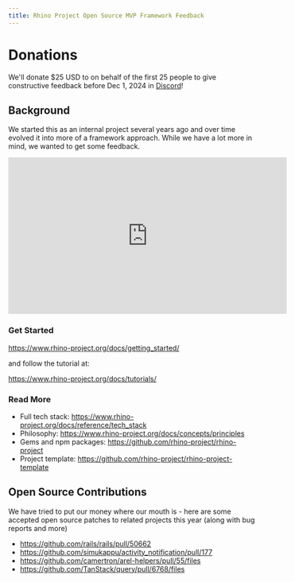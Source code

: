 ```yaml
---
title: Rhino Project Open Source MVP Framework Feedback
---
```


# Donations

We'll donate $25 USD to on behalf of the first 25 people to give constructive feedback before Dec 1, 2024 in [Discord](https://discord.gg/veHhx2Pr)!

## Background

We started this as an internal project several years ago and over time evolved it into more of a framework approach. While we have a lot more in mind, we wanted to get some feedback.

<iframe
  width="560"
  height="315"
  src="https://www.youtube.com/embed/4I_-Z1s-VMw?si=TC4FVNmCF7cOkDny"
  title="YouTube video player"
  frameborder="0"
  allow="accelerometer; autoplay; clipboard-write; encrypted-media; gyroscope; picture-in-picture; web-share"
  referrerpolicy="strict-origin-when-cross-origin"
  allowfullscreen
></iframe>

### Get Started

https://www.rhino-project.org/docs/getting_started/

and follow the tutorial at:

https://www.rhino-project.org/docs/tutorials/

### Read More

- Full tech stack: https://www.rhino-project.org/docs/reference/tech_stack
- Philosophy: https://www.rhino-project.org/docs/concepts/principles
- Gems and npm packages: https://github.com/rhino-project/rhino-project
- Project template: https://github.com/rhino-project/rhino-project-template

## Open Source Contributions

We have tried to put our money where our mouth is - here are some accepted open source patches to related projects this year (along with bug reports and more)

- https://github.com/rails/rails/pull/50662
- https://github.com/simukappu/activity_notification/pull/177
- https://github.com/camertron/arel-helpers/pull/55/files
- https://github.com/TanStack/query/pull/6768/files
